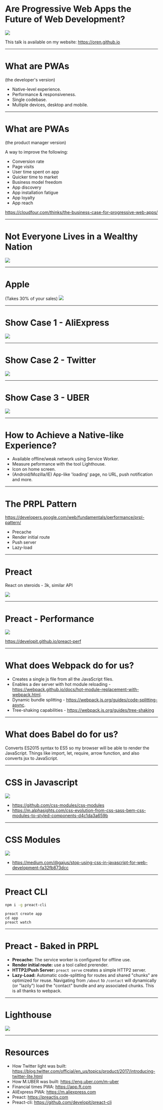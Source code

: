 <!-- page_number: true -->

# Are Progressive Web Apps the Future of Web Development?
![](pics/future.jpg)

This talk is available on my website: https://oren.github.io

---

# What are PWAs
(the developer's version)

* Native-level experience.
* Performance & responsiveness.
* Single codebase.
* Multiple devices, desktop and mobile.

---

# What are PWAs
(the product manager version)

A way to improve the following:
* Conversion rate
* Page visits
* User time spent on app
* Quicker time to market
* Business model freedom
* App discovery
* App installation fatigue
* App loyalty
* App reach

https://cloudfour.com/thinks/the-business-case-for-progressive-web-apps/

---

# Not Everyone Lives in a Wealthy Nation
![](pics/too-many.png)

---

# Apple

(Takes 30% of your sales)
![](pics/apple.jpg)


---

# Show Case 1 - AliExpress
![](pics/ali.png)

---

# Show Case 2 - Twitter
![](pics/twitter-light.png)

---

# Show Case 3 - UBER
![](pics/uber.png)

---

# How to Achieve a Native-like Experience?
- Available offline/weak network using Service Worker.
- Measure peformance with the tool Lighthouse.
- Icon on home screen.
- (Android/Mozilla/IE) App-like 'loading' page, no URL, push notification and more.

---

# The PRPL Pattern
https://developers.google.com/web/fundamentals/performance/prpl-pattern/
* Precache
* Render initial route
* Push server
* Lazy-load

---

# Preact

React on steroids - 3k, similar API

![](pics/preact.png)

---

# Preact - Performance
![](pics/bench.png)

https://developit.github.io/preact-perf

---

# What does Webpack do for us?
* Creates a single js file from all the JavaScript files.
* Enables a dev server with hot module reloading - https://webpack.github.io/docs/hot-module-replacement-with-webpack.html.
* Dynamic bundle splitting - https://webpack.js.org/guides/code-splitting-async.
* Tree-shaking capabilities - https://webpack.js.org/guides/tree-shaking

---

# What does Babel do for us?

Converts ES2015 syntax to ES5 so my browser will be able to render the JavaScript. Things like import, let, require, arrow function, and also converts jsx to JavaScript.

---

# CSS in Javascript
![](pics/css-in-js.png)
* https://github.com/css-modules/css-modules
* https://m.alphasights.com/css-evolution-from-css-sass-bem-css-modules-to-styled-components-d4c1da3a659b

---

# CSS Modules
![](pics/red.jpeg)
* https://medium.com/@gajus/stop-using-css-in-javascript-for-web-development-fa32fb873dcc

---

# Preact CLI

```bash
npm i -g preact-cli
```

```
preact create app
cd app
preact watch
```

---

# Preact - Baked in PRPL
* **Precache:** The service worker is configured for offline use.
* **Render initial route:** use a tool called prerender.
* **HTTP2/Push Server:** `preact serve` creates a simple HTTP2 server.
* **Lazy-Load:** Automatic code-splitting for routes and shared "chunks" are optimized for reuse. Navigating from `/about` to `/contact` will dynamically (or "lazily") load the "contact" bundle and any associated chunks. This is all thanks to webpack.

---

# Lighthouse

![](pics/lighthouse.png)

---

# Resources

* How Twitter light was built: https://blog.twitter.com/official/en_us/topics/product/2017/introducing-twitter-lite.html
* How M.UBER was built: https://eng.uber.com/m-uber
* Financial times PWA: https://app.ft.com
* AliExpress PWA: https://m.aliexpress.com
* Preact: https://preactjs.com
* Preact-cli: https://github.com/developit/preact-cli
